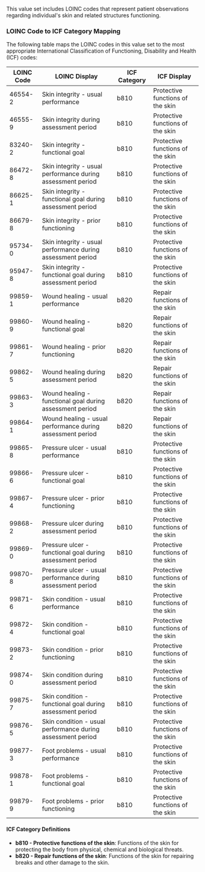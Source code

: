 This value set includes LOINC codes that represent patient observations regarding individual's skin and related structures functioning.

### LOINC Code to ICF Category Mapping

The following table maps the LOINC codes in this value set to the most appropriate International Classification of Functioning, Disability and Health (ICF) codes:

<table class="grid">
  <thead>
    <tr>
      <th>LOINC Code</th>
      <th>LOINC Display</th>
      <th>ICF Category</th>
      <th>ICF Display</th>
    </tr>
  </thead>
  <tbody>
    <tr>
      <td>46554-2</td>
      <td>Skin integrity - usual performance</td>
      <td>b810</td>
      <td>Protective functions of the skin</td>
    </tr>
    <tr>
      <td>46555-9</td>
      <td>Skin integrity during assessment period</td>
      <td>b810</td>
      <td>Protective functions of the skin</td>
    </tr>
    <tr>
      <td>83240-2</td>
      <td>Skin integrity - functional goal</td>
      <td>b810</td>
      <td>Protective functions of the skin</td>
    </tr>
    <tr>
      <td>86472-8</td>
      <td>Skin integrity - usual performance during assessment period</td>
      <td>b810</td>
      <td>Protective functions of the skin</td>
    </tr>
    <tr>
      <td>86625-1</td>
      <td>Skin integrity - functional goal during assessment period</td>
      <td>b810</td>
      <td>Protective functions of the skin</td>
    </tr>
    <tr>
      <td>86679-8</td>
      <td>Skin integrity - prior functioning</td>
      <td>b810</td>
      <td>Protective functions of the skin</td>
    </tr>
    <tr>
      <td>95734-0</td>
      <td>Skin integrity - usual performance during assessment period</td>
      <td>b810</td>
      <td>Protective functions of the skin</td>
    </tr>
    <tr>
      <td>95947-8</td>
      <td>Skin integrity - functional goal during assessment period</td>
      <td>b810</td>
      <td>Protective functions of the skin</td>
    </tr>
    <tr>
      <td>99859-1</td>
      <td>Wound healing - usual performance</td>
      <td>b820</td>
      <td>Repair functions of the skin</td>
    </tr>
    <tr>
      <td>99860-9</td>
      <td>Wound healing - functional goal</td>
      <td>b820</td>
      <td>Repair functions of the skin</td>
    </tr>
    <tr>
      <td>99861-7</td>
      <td>Wound healing - prior functioning</td>
      <td>b820</td>
      <td>Repair functions of the skin</td>
    </tr>
    <tr>
      <td>99862-5</td>
      <td>Wound healing during assessment period</td>
      <td>b820</td>
      <td>Repair functions of the skin</td>
    </tr>
    <tr>
      <td>99863-3</td>
      <td>Wound healing - functional goal during assessment period</td>
      <td>b820</td>
      <td>Repair functions of the skin</td>
    </tr>
    <tr>
      <td>99864-1</td>
      <td>Wound healing - usual performance during assessment period</td>
      <td>b820</td>
      <td>Repair functions of the skin</td>
    </tr>
    <tr>
      <td>99865-8</td>
      <td>Pressure ulcer - usual performance</td>
      <td>b810</td>
      <td>Protective functions of the skin</td>
    </tr>
    <tr>
      <td>99866-6</td>
      <td>Pressure ulcer - functional goal</td>
      <td>b810</td>
      <td>Protective functions of the skin</td>
    </tr>
    <tr>
      <td>99867-4</td>
      <td>Pressure ulcer - prior functioning</td>
      <td>b810</td>
      <td>Protective functions of the skin</td>
    </tr>
    <tr>
      <td>99868-2</td>
      <td>Pressure ulcer during assessment period</td>
      <td>b810</td>
      <td>Protective functions of the skin</td>
    </tr>
    <tr>
      <td>99869-0</td>
      <td>Pressure ulcer - functional goal during assessment period</td>
      <td>b810</td>
      <td>Protective functions of the skin</td>
    </tr>
    <tr>
      <td>99870-8</td>
      <td>Pressure ulcer - usual performance during assessment period</td>
      <td>b810</td>
      <td>Protective functions of the skin</td>
    </tr>
    <tr>
      <td>99871-6</td>
      <td>Skin condition - usual performance</td>
      <td>b810</td>
      <td>Protective functions of the skin</td>
    </tr>
    <tr>
      <td>99872-4</td>
      <td>Skin condition - functional goal</td>
      <td>b810</td>
      <td>Protective functions of the skin</td>
    </tr>
    <tr>
      <td>99873-2</td>
      <td>Skin condition - prior functioning</td>
      <td>b810</td>
      <td>Protective functions of the skin</td>
    </tr>
    <tr>
      <td>99874-0</td>
      <td>Skin condition during assessment period</td>
      <td>b810</td>
      <td>Protective functions of the skin</td>
    </tr>
    <tr>
      <td>99875-7</td>
      <td>Skin condition - functional goal during assessment period</td>
      <td>b810</td>
      <td>Protective functions of the skin</td>
    </tr>
    <tr>
      <td>99876-5</td>
      <td>Skin condition - usual performance during assessment period</td>
      <td>b810</td>
      <td>Protective functions of the skin</td>
    </tr>
    <tr>
      <td>99877-3</td>
      <td>Foot problems - usual performance</td>
      <td>b810</td>
      <td>Protective functions of the skin</td>
    </tr>
    <tr>
      <td>99878-1</td>
      <td>Foot problems - functional goal</td>
      <td>b810</td>
      <td>Protective functions of the skin</td>
    </tr>
    <tr>
      <td>99879-9</td>
      <td>Foot problems - prior functioning</td>
      <td>b810</td>
      <td>Protective functions of the skin</td>
    </tr>
  </tbody>
</table>

#### ICF Category Definitions

- **b810 - Protective functions of the skin**: Functions of the skin for protecting the body from physical, chemical and biological threats.
- **b820 - Repair functions of the skin**: Functions of the skin for repairing breaks and other damage to the skin.
